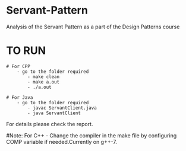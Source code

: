 # Servant-Pattern
Analysis of the Servant Pattern as a part of the Design Patterns course

# TO RUN	
	# For CPP
		- go to the folder required
			- make clean
			- make a.out
			- ./a.out
			
	# For Java
		- go to the folder required
			- javac ServantClient.java
			- java ServantClient
			
 For details please check the report.

 #Note: For C++ - Change the compiler in the make file by configuring COMP variable if needed.Currently on g++-7.